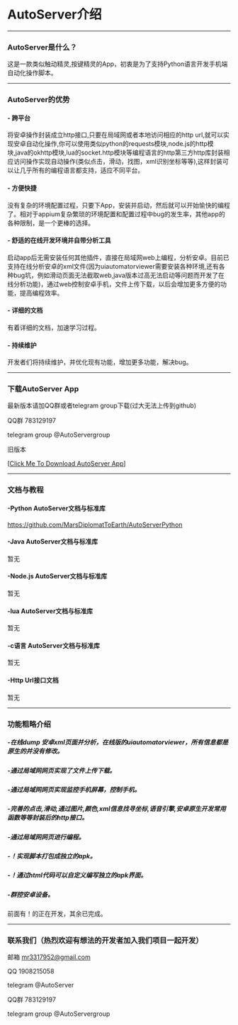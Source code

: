 # AutoServer介绍

------------

### AutoServer是什么？

这是一款类似触动精灵,按键精灵的App，初衷是为了支持Python语言开发手机端自动化操作脚本。

------------

### AutoServer的优势

#### - 跨平台

将安卓操作封装成立http接口,只要在局域网或者本地访问相应的http url,就可以实现安卓自动化操作,你可以使用类似python的requests模块,node.js的http模块,java的okhttp模块,lua的socket.http模块等编程语言的http第三方http库封装相应访问操作实现自动操作(类似点击，滑动，找图，xml识别坐标等等),这样封装可以让几乎所有的编程语言都支持，适应不同平台。

#### - 方便快捷
没有复杂的环境配置过程，只要下App，安装并启动，然后就可以开始愉快的编程了。相对于appium复杂繁琐的环境配置和配置过程中bug的发生率，其他app的各种限制，是一个更棒的选择。

#### - 舒适的在线开发环境并自带分析工具
启动app后无需安装任何其他插件，直接在局域网web上编程，分析安卓。目前已支持在线分析安卓的xml文件(因为uiautomatorviewer需要安装各种环境,还有各种bug坑，例如滑动页面无法截取web,java版本过高无法启动等问题而开发了在线分析功能)，通过web控制安卓手机，文件上传下载，以后会增加更多方便的功能，提高编程效率。

#### - 详细的文档
有着详细的文档，加速学习过程。

#### - 持续维护
开发者们将持续维护，并优化现有功能，增加更多功能，解决bug。

------------

### 下载AutoServer App

最新版本请加QQ群或者telegram group下载(过大无法上传到github)

QQ群 783129197

telegram group @AutoServergroup

旧版本

[[Click Me To Download AutoServer App](https://github.com/MarsDiplomatToEarth/AutoServerApp/blob/master/autoserver1.1.5.apk?raw=true "Click Me To Download AutoServer App")]

------------

### 文档与教程

#### -Python AutoServer文档与标准库

https://github.com/MarsDiplomatToEarth/AutoServerPython

#### -Java AutoServer文档与标准库

暂无

#### -Node.js AutoServer文档与标准库

暂无

#### -lua AutoServer文档与标准库

暂无

#### -c语言 AutoServer文档与标准库

暂无

#### -Http Url接口文档

暂无

------------

### 功能粗略介绍
##### -在线dump 安卓xml页面并分析，在线版的uiautomatorviewer，所有信息都是原生的并没有修改。
##### -通过局域网网页实现了文件上传下载。
##### -通过局域网网页实现监控手机屏幕，控制手机。
##### -完善的点击,滑动,通过图片,颜色,xml信息找寻坐标,语音引擎,安卓原生开发常用函数等等封装后的http接口。
##### -通过局域网网页进行编程。
##### -！实现脚本打包成独立的apk。
##### -！通过html代码可以自定义编写独立的apk界面。
##### -群控安卓设备。

前面有！的正在开发，其余已完成。

------------

### 联系我们（热烈欢迎有想法的开发者加入我们项目一起开发）

邮箱 mr3317952@gmail.com

QQ 1908215058

telegram @AutoServer

QQ群 783129197

telegram group @AutoServergroup
